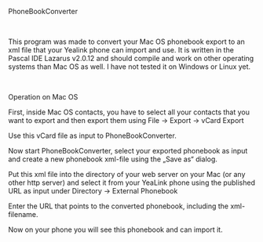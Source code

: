 PhoneBookConverter

 

This program was made to convert your Mac OS phonebook export to an xml file
that your Yealink phone can import and use. It is written in the Pascal IDE
Lazarus v2.0.12 and should compile and work on other operating systems than Mac
OS as well. I have not tested it on Windows or Linux yet.

 

Operation on Mac OS

First, inside Mac OS contacts, you have to select all your contacts that you
want to export and then export them using File -\> Export -\> vCard Export

Use this vCard file as input to PhoneBookConverter.

Now start PhoneBookConverter, select your exported phonebook as input and create
a new phonebook xml-file using the „Save as“ dialog.

Put this xml file into the directory of your web server on your Mac (or any
other http server) and select it from your YeaLink phone using the published URL
as input under Directory -\> External Phonebook

Enter the URL that points to the converted phonebook, including the
xml-filename.

Now on your phone you will see this phonebook and can import it.
